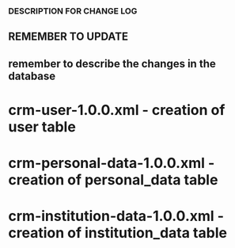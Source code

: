 ### DESCRIPTION FOR CHANGE LOG ###

## REMEMBER TO UPDATE ##

## remember to describe the changes in the database ##

# crm-user-1.0.0.xml - creation of user table
# crm-personal-data-1.0.0.xml - creation of personal_data table
# crm-institution-data-1.0.0.xml - creation of institution_data table
